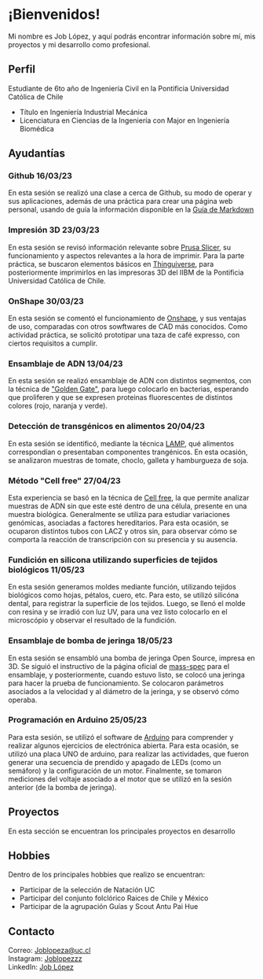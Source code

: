 # ¡Bienvenidos!
Mi nombre es Job López, y aquí podrás encontrar información sobre mí, mis proyectos y mi desarrollo como profesional.

## Perfil
Estudiante de 6to año de Ingeniería Civil en la Pontificia Universidad Católica de Chile
- Título en Ingeniería Industrial Mecánica
- Licenciatura en Ciencias de la Ingeniería con Major en Ingeniería Biomédica

## Ayudantías

### Github 16/03/23

En esta sesión se realizó una clase a cerca de Github, su modo de operar y sus aplicaciones, además de una práctica para crear una página web personal, usando de guía la información disponible en la [Guía de Markdown](https://www.markdownguide.org/basic-syntax)

### Impresión 3D 23/03/23

En esta sesión se revisó información relevante sobre [Prusa Slicer](https://www.prusa3d.com/), su funcionamiento y aspectos relevantes a la hora de imprimir. Para la parte práctica, se buscaron elementos básicos en [Thinguiverse](https://www.thingiverse.com/), para posteriormente imprimirlos en las impresoras 3D del IIBM de la Pontificia Universidad Católica de Chile.

### OnShape 30/03/23

En esta sesión se comentó el funcionamiento de [Onshape](https://www.onshape.com/en/), y sus ventajas de uso, comparadas con otros sowftwares de CAD más conocidos. Como actividad práctica, se solicitó prototipar una taza de café expresso, con ciertos requisitos a cumplir. 

### Ensamblaje de ADN 13/04/23

En esta sesión se realizó ensamblaje de ADN con distintos segmentos, con la técnica de ["Golden Gate"](https://international.neb.com/applications/cloning-and-synthetic-biology/dna-assembly-and-cloning/golden-gate-assembly), para luego colocarlo en bacterias, esperando que proliferen y que se expresen proteinas fluorescentes de distintos colores (rojo, naranja y verde).

### Detección de transgénicos en alimentos 20/04/23

En esta sesión se identificó, mediante la técnica [LAMP](http://www.scielo.org.bo/scielo.php?script=sci_arttext&pid=S2310-02652014000100014), qué alimentos correspondían o presentaban componentes trangénicos. En esta ocasión, se analizaron muestras de tomate, choclo, galleta y hamburgueza de soja.

### Método "Cell free" 27/04/23

Esta experiencia se basó en la técnica de [Cell free](https://www.genome.gov/genetics-glossary/Cell-Free-DNA-Testing), la que permite analizar muestras de ADN sin que este esté dentro de una célula, presente en una muestra biológica. Generalmente se utiliza para estudiar variaciones genómicas, asociadas a factores hereditarios. Para esta ocasión, se ocuparon distintos tubos con LACZ y otros sin, para observar cómo se comporta la reacción de transcripción con su presencia y su ausencia.

### Fundición en silicona utilizando superficies de tejidos biológicos 11/05/23

En esta sesión generamos moldes mediante función, utilizando tejidos biológicos como hojas, pétalos, cuero, etc. Para esto, se utilizó silicóna dental, para registrar la superficie de los tejidos. Luego, se llenó el molde con resina y se irradió con luz UV, para una vez listo colocarlo en el microscópio y observar el resultado de la fundición.

### Ensamblaje de bomba de jeringa 18/05/23

En esta sesión se ensambló una bomba de jeringa Open Source, impresa en 3D. Se siguió el instructivo de la página oficial de [mass-spec](http://www.mass-spec.ru/projects/diy/syringe_pump/eng/) para el ensamblaje, y posteriormente, cuando estuvo listo, se colocó una jeringa para hacer la prueba de funcionamiento. Se colocaron parámetros asociados a la velocidad y al diámetro de la jeringa, y se observó cómo operaba.

### Programación en Arduino 25/05/23

Para esta sesión, se utilizó el software de [Arduino](https://www.arduino.cc/) para comprender y realizar algunos ejercicios de electrónica abierta. Para esta ocasión, se utilizó una placa UNO de arduino, para realizar las actividades, que fueron generar una secuencia de prendido y apagado de LEDs (como un semáforo) y la configuración de un motor. Finalmente, se tomaron mediciones del voltaje asociado a el motor que se utilizó en la sesión anterior (de la bomba de jeringa).

## Proyectos

En esta sección se encuentran los principales proyectos en desarrollo

## Hobbies
Dentro de los principales hobbies que realizo se encuentran:
- Participar de la selección de Natación UC
- Participar del conjunto folclórico Raices de Chile y México
- Participar de la agrupación Guías y Scout Antu Pai Hue

## Contacto
Correo: Joblopeza@uc.cl <br>
Instagram: [Joblopezzz](https://instagram.com/joblopezzz?igshid=YmMyMTA2M2Y=) <br>
LinkedIn: [Job López](https://www.linkedin.com/in/job-l%C3%B3pez-29686b248)  
